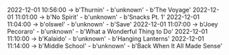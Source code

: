 2022-12-01 10:56:00 -> b'Thurnin' - b'unknown' - b'The Voyage'
2022-12-01 11:01:00 -> b'No Spirit' - b'unknown' - b'Snacks Pt. 1'
2022-12-01 11:04:00 -> b'olswel' - b'unknown' - b'Save'
2022-12-01 11:07:00 -> b'Joey Pecoraro' - b'unknown' - b'What a Wonderful Thing to Do'
2022-12-01 11:10:00 -> b'Kalaido' - b'unknown' - b'Hanging Lanterns'
2022-12-01 11:14:00 -> b'Middle School' - b'unknown' - b'Back When It All Made Sense'
